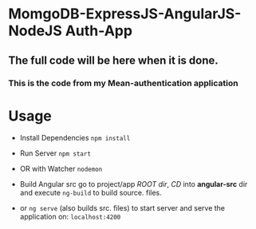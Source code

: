 # MomgoDB-ExpressJS-AngularJS-NodeJS Auth-App


## The full code will be here when it is done.

### This is the code from my Mean-authentication application

# Usage

- Install Dependencies
`npm install`

- Run Server
`npm start`

- OR with Watcher
`nodemon`

- Build Angular src
go to project/app *ROOT dir*, *CD* into **angular-src** dir and execute `ng-build` to build source. files.

- or `ng serve` (also builds src. files) to start server and serve the application on: `localhost:4200`
